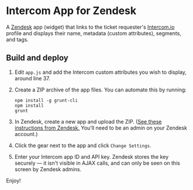 # Intercom App for Zendesk

A [Zendesk](http://www.zendesk.com) app (widget) that links to the ticket requester's [Intercom.io](http://intercom.io) profile and displays their name, metadata (custom attributes), segments, and tags.

## Build and deploy

1. Edit `app.js` and add the Intercom custom attributes you wish to display, around line 37.

2. Create a ZIP archive of the app files. You can automate this by running: 
    ```shell
    npm install -g grunt-cli
    npm install
    grunt
    ``` 

3. In Zendesk, create a new app and upload the ZIP. ([See these instructions from Zendesk.](http://developer.zendesk.com/documentation/apps/uploading.html) You'll need to be an admin on your Zendesk account.)

4. Click the gear next to the app and click `Change Settings`.
5. Enter your Intercom app ID and API key. Zendesk stores the key securely — it isn't visible in AJAX calls, and can only be seen on this screen by Zendesk admins.

Enjoy!

